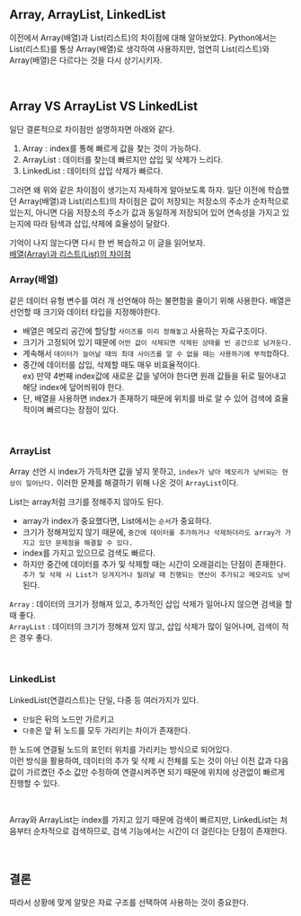 ## Array, ArrayList, LinkedList
이전에서 Array(배열)과 List(리스트)의 차이점에 대해 알아보았다. Python에서는 List(리스트)를 통상 Array(배열)로 생각하여 사용하지만, 엄연히 List(리스트)와 Array(배열)은 다르다는 것을 다시 상기시키자.

<br>

## Array VS ArrayList VS LinkedList
일단 결론적으로 차이점만 설명하자면 아래와 같다.
1. Array : index를 통해 빠르게 값을 찾는 것이 가능하다.
2. ArrayList : 데이터를 찾는데 빠르지만 삽입 및 삭제가 느리다.
3. LinkedList : 데이터의 삽입 삭제가 빠르다.

그러면 왜 위와 같은 차이점이 생기는지 자세하게 알아보도록 하자. 일단 이전에 학습했던 Array(배열)과 List(리스트)의 차이점은 값이 저장되는 저장소의 주소가 순차적으로 있는지, 아니면 다음 저장소의 주소가 값과 동일하게 저장되어 있어 연속성을 가지고 있는지에 따라 탐색과 삽입,삭제에 효율성이 달랐다.

기억이 나지 않는다면 다시 한 번 복습하고 이 글을 읽어보자.<br>
[배열(Array)과 리스트(List)의 차이점](https://github.com/laagom/Tech-Knowledge/blob/main/Computer%20Science/Data%20Structure/%EB%B0%B0%EC%97%B4(Array).md)

### Array(배열)
같은 데이터 유형 변수를 여러 개 선언해야 하는 불편함을 줄이기 위해 사용한다. 배열은 선언할 때 크기와 데이터 타입을 지정해야한다.

- 배열은 메모리 공간에 할당할 `사이즈를 미리 정해놓고` 사용하는 자료구조이다. 
- 크기가 고정되어 있기 때문에 `어떤 값이 삭제되면 삭제된 상태를 빈 공간으로 남겨둔다.`
- 계속해서 `데이터가 늘어날 때의 최대 사이즈를 알 수 없을 때는 사용하기에 부적합`하다.
- 중간에 데이터를 삽입, 삭제할 때도 매우 비효율적이다.<br>
    ex) 만약 4번째 index값에 새로운 값을 넣어야 한다면 원래 값들을 뒤로 밀어내고 해당 index에 덮어씌워야 한다. 
- 단, 배열을 사용하면 index가 존재하기 때문에 위치를 바로 알 수 있어 검색에 효율적이며 빠르다는 장점이 있다.

<br>

### ArrayList
Array 선언 시 index가 가득차면 값을 넣지 못하고, `index가 남아 메모리가 낭비되는 현상이 일어난다.` 이러한 문제를 해결하기 위해 나온 것이 `ArrayList`이다.

List는 array처럼 크기를 정해주지 않아도 된다. 
- array가 index가 중요했다면, List에서는 `순서`가 중요하다.
- 크기가 정해져있지 않기 때문에, `중간에 데이터를 추가하거나 삭제하더라도 array가 가지고 있던 문제점을 해결할 수 있다.`
- index를 가지고 있으므로 검색도 빠르다.
- 하지만 중간에 데이터를 추가 및 삭제할 때는 시간이 오래걸리는 단점이 존재한다. `추가 및 삭제 시 List가 당겨지거나 밀려날 때 진행되는 연산이 추가되고 메모리도 낭비`된다.



`Array` : 데이터의 크기가 정해져 있고, 추가적인 삽입 삭제가 일어나지 않으면 검색을 할때 좋다.<br>
`ArrayList` : 데이터의 크기가 정해져 있지 않고, 삽입 삭제가 많이 일어나며, 검색이 적은 경우 좋다.

<br>

### LinkedList
LinkedList(연결리스트)는 단일, 다중 등 여러가지가 있다.
- `단일`은 뒤의 노드만 가르키고
- `다중`은 앞 뒤 노드를 모두 가리키는 차이가 존재한다.

한 노드에 연결될 노드의 포인터 위치를 가리키는 방식으로 되어있다.<br>
이런 방식을 활용하여, 데이터의 추가 및 삭제 시 전체를 도는 것이 아닌 이전 값과 다음 값이 가르켰던 주소 값만 수정하여 연결시켜주면 되기 때문에 위치에 상관없이 빠르게 진행할 수 있다.

<br>

Array와 ArrayList는 index를 가지고 있기 때문에 검색이 빠르지만, LinkedList는 처음부터 순차적으로 검색하므로, 검색 기능에서는 시간이 더 걸린다는 단점이 존재한다.

<br>

## 결론
따라서 상황에 맞게 알맞은 자료 구조를 선택하여 사용하는 것이 중요한다.




